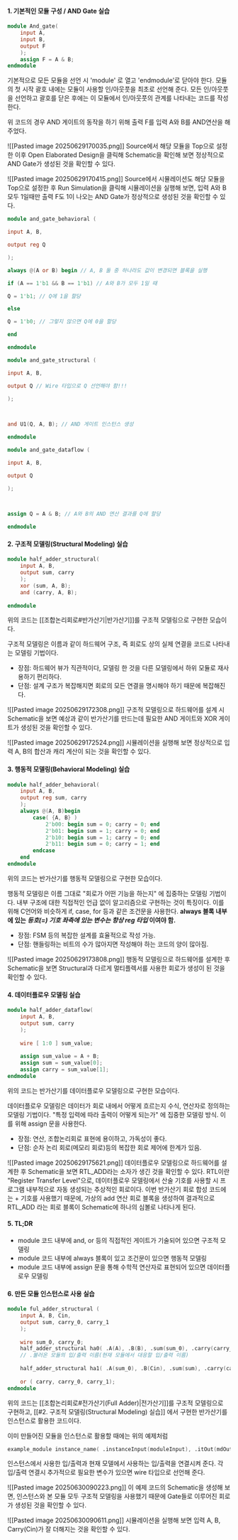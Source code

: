 #### 1. 기본적인 모듈 구성 / AND Gate 실습
```verilog title:"And gate"
module And_gate(
    input A,
    input B,
    output F
    );   
    assign F = A & B; 
endmodule
```
기본적으로 모든 모듈을 선언 시 'module' 로 열고 'endmodule'로 닫아야 한다.
모듈의 첫 시작 괄호 내에는 모듈이 사용할 인/아웃풋을 최초로 선언해 준다.
모든 인/아웃풋을 선언하고 괄호를 닫은 후에는 이 모듈에서 인/아웃풋의 관계를 나타내는 코드를 작성한다.

위 코드의 경우 AND 게이트의 동작을 하기 위해 출력 F를 입력 A와 B를 AND연산을 해 주었다.

![[Pasted image 20250629170035.png]]
Source에서 해당 모듈을 Top으로 설정한 이후 Open Elaborated Design을 클릭해 Schematic을 확인해 보면 정상적으로 AND Gate가 생성된 것을 확인할 수 있다.

![[Pasted image 20250629170415.png]]
Source에서 시뮬레이션도 해당 모듈을 Top으로 설정한 후 Run Simulation을 클릭해 시뮬레이션을 실행해 보면, 입력 A와 B 모두 1일때만 출력 F도 1이 나오는 AND Gate가 정상적으로 생성된 것을 확인할 수 있다.


```verilog title:"And gate_behavioral"
module and_gate_behavioral (

input A, B,

output reg Q

);

always @(A or B) begin // A, B 둘 중 하나라도 값이 변경되면 블록을 실행

if (A == 1'b1 && B == 1'b1) // A와 B가 모두 1일 때

Q = 1'b1; // Q에 1을 할당

else

Q = 1'b0; // 그렇지 않으면 Q에 0을 할당

end

endmodule
```

```verilog title:"And gate_structural"
module and_gate_structural (

input A, B,

output Q // Wire 타입으로 Q 선언해야 함!!!

);

  

and U1(Q, A, B); // AND 게이트 인스턴스 생성

endmodule
```


```verilog title:"And gate_dataflow"
module and_gate_dataflow (

input A, B,

output Q

);

  

assign Q = A & B; // A와 B의 AND 연산 결과를 Q에 할당

endmodule
```



#### 2. 구조적 모델링(Structural Modeling) 실습
```verilog title:"Half Adder_Structural"
module half_adder_structural(
    input A, B,
    output sum, carry 
    );
    xor (sum, A, B);
    and (carry, A, B);
    
endmodule
```
위의 코드는 [[조합논리회로#반가산기|반가산기]]를 구조적 모델링으로 구현한 모습이다.

구조적 모델링은 이름과 같이 하드웨어 구조, 즉 회로도 상의 실제 연결을 코드로 나타내는 모델링 기법이다.
- 장점: 하드웨어 뷰가 직관적이다, 모델링 한 것을 다른 모델링에서 하위 모듈로 재사용하기 편리하다.
- 단점: 설계 구조가 복잡해지면 회로의 모든 연결을 명시해야 하기 때문에 복잡해진다.

![[Pasted image 20250629172308.png]]
구조적 모델링으로 하드웨어를 설계 시 Schematic을 보면 예상과 같이 반가산기를 만드는데 필요한 AND 게이트와 XOR 게이트가 생성된 것을 확인할 수 있다.

![[Pasted image 20250629172524.png]]
시뮬레이션을 실행해 보면 정상적으로 입력 A, B의 합산과 캐리 계산이 되는 것을 확인할 수 있다.


#### 3. 행동적 모델링(Behavioral Modeling) 실습
```verilog title:"Half Adder_Behavioral"
module half_adder_behavioral(
    input A, B,
    output reg sum, carry
    );
    always @(A, B)begin
        case( {A, B} )
            2'b00: begin sum = 0; carry = 0; end
            2'b01: begin sum = 1; carry = 0; end
            2'b10: begin sum = 1; carry = 0; end
            2'b11: begin sum = 0; carry = 1; end
        endcase
    end
endmodule
```
위의 코드는 반가산기를 행동적 모델링으로 구현한 모습이다.

행동적 모델링은 이름 그대로 "회로가 어떤 기능을 하는지" 에 집중하는 모델링 기법이다.
내부 구조에 대한 직접적인 언급 없이 알고리즘으로 구현하는 것이 특징이다.
이를 위해 C언어와 비슷하게 if, case, for 등과 같은 조건문을 사용한다.
**always 블록 내부에 있는 _등호(=) 기호 좌측에 있는 변수는 항상 reg 타입_ 이여야 함.**

- 장점: FSM 등의 복잡한 설계를 효율적으로 작성 가능.
- 단점:  핸들링하는 비트의 수가 많아지면 작성해야 하는 코드의 양이 많아짐.

![[Pasted image 20250629173808.png]]
행동적 모델링으로 하드웨어를 설계한 후 Schematic을 보면 Structural과 다르게 멀티플렉서를 사용한 회로가 생성이 된 것을 확인할 수 있다.


#### 4. 데이터플로우 모델링 실습
```verilog title:"Half Adder_Dataflow"
module half_adder_dataflow(
    input A, B,
    output sum, carry    
    );
    
    wire [ 1:0 ] sum_value;
    
    assign sum_value = A + B;
    assign sum = sum_value[0];
    assign carry = sum_value[1];
endmodule
```
위의 코드는 반가산기를 데이터플로우 모델링으로 구현한 모습이다.

데이터플로우 모델링은 데이터가 회로 내에서 어떻게 흐르는지 수식, 연산자로 정의하는 모델링 기법이다.
"특정 입력에 따라 출력이 어떻게 되는가" 에 집중한 모델링 방식. 이를 위해 assign 문을 사용한다.

- 장점: 연산, 조합논리회로 표현에 용이하고, 가독성이 좋다.
- 단점: 순차 논리 회로(메모리 회로)등의 복잡한 회로 제어에 한계가 있음.

![[Pasted image 20250629175621.png]]
데이터플로우 모델링으로 하드웨어를 설계한 후 Schematic을 보면 RTL_ADD라는 소자가 생긴 것을 확인할 수 있다. RTL이란 "Register Transfer Level"으로, 데이터플로우 모델링에서 산술 기호를 사용할 시 프로그램 내부적으로 자동 생성되는 추상적인 회로이다.
이번 반가산기 회로 합성 코드에는 + 기호를 사용했기 때문에, 가상의 add 연산 회로 블록을 생성하여 결과적으로 RTL_ADD 라는 회로 블록이 Schematic에 하나의 심볼로 나타나게 된다.

#### 5. TL;DR
- module 코드 내부에 and, or 등의 직접적인 게이트가 기술되어 있으면 구조적 모델링
- module 코드 내부에 always 블록이 있고 조건문이 있으면 행동적 모델링
- module 코드 내부에 assign 문을 통해 수학적 연산자로 표현되어 있으면 데이터플로우 모델링



#### 6. 만든 모듈 인스턴스로 사용 실습
```verilog title:"Full Adder_Structure
module ful_adder_structural (
    input A, B, Cin,
    output sum, carry_0, carry_1
    );
    
    wire sum_0, carry_0;
    half_adder_structural ha0( .A(A), .B(B), .sum(sum_0), .carry(carry_0) );       // (인스턴스명) 띄워쓰고 (현재 모듈명)
	// .불러온 모듈의 입/출력 이름(현재 모듈에서 대응할 입/출력 이름)
	
    half_adder_structural ha1( .A(sum_0), .B(Cin), .sum(sum), .carry(carry_1) );                                                      
    
    or ( carry, carry_0, carry_1);
endmodule
```
위의 코드는 [[조합논리회로#전가산기(Full Adder)|전가산기]]를 구조적 모델링으로 구현하고, [[#2. 구조적 모델링(Structural Modeling) 실습]] 에서 구현한 반가산기를 인스턴스로 활용한 코드이다.

이미 만들어진 모듈을 인스턴스로 활용할 때에는 위의 예제처럼
```verilog
example_module instance_name( .instanceInput(moduleInput), .itOut(mdOut) );
```
인스턴스에서 사용한 입/출력과 현재 모델에서 사용하는 입/출력을 연결시켜 준다.
각 입/출력 연결시 추가적으로 필요한 변수가 있으면 wire 타입으로 선언해 준다.


![[Pasted image 20250630090223.png]]
이 예제 코드의 Schematic을 생성해 보면, 인스턴스와 본 모듈 모두 구조적 모델링을 사용했기 때문에 Gate들로 이루어진 회로가 생성된 것을 확인할 수 있다.

![[Pasted image 20250630090611.png]]
시뮬레이션을 실행해 보면 입력 A, B, Carry(Cin)가 잘 더해지는 것을 확인할 수 있다.